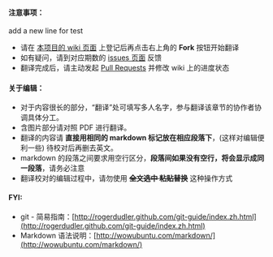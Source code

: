 #### 注意事项：

add a new line for test

- 请在 [本项目的 wiki 页面](https://github.com/FCCTT/FCM_issue57/wiki) 上登记后再点击右上角的 **Fork** 按钮开始翻译
- 如有疑问，请到对应期数的 [issues 页面](https://github.com/FCCTT/FCM_issue57/issues) 反馈
- 翻译完成后，请主动发起 [Pull Requests](https://github.com/FCCTT/FCM_issue57/pulls) 并修改 wiki 上的进度状态

#### 关于编辑：

- 对于内容很长的部分，“翻译”处可填写多人名字，参与翻译该章节的协作者协调具体分工。
- 含图片部分请对照 PDF 进行翻译。
- 翻译的内容请 **直接用相同的 markdown 标记放在相应段落下**，(这样对编辑便利一些) 待校对后再删去英文。
- markdown 的段落之间要求用空行区分，**段落间如果没有空行，将会显示成同一段落**，请务必注意
- 翻译校对的编辑过程中，请勿使用 ~~**全文选中 粘贴替换**~~ 这种操作方式

#### FYI:

- git - 简易指南：[http://rogerdudler.github.com/git-guide/index.zh.html](http://rogerdudler.github.com/git-guide/index.zh.html)
- Markdown 语法说明：[http://wowubuntu.com/markdown/](http://wowubuntu.com/markdown/)

